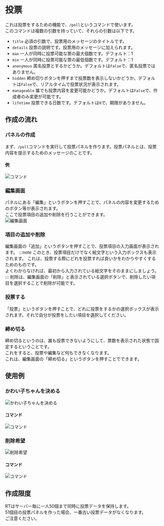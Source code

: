 # 投票
これは投票をするための機能で、`/poll`というコマンドで使います。  
このコマンドは複数の引数を持っていて、それらの引数は以下です。
- `title` 必須の引数で、投票用のメッセージのタイトルです。
- `details` 投票の説明です。投票用のメッセージに加えられます。
- `max` 一人が同時に投票可能な票の最大個数です。デフォルト：1
- `min` 一人が同時に投票可能な票の最低個数です。デフォルト：1
- `anonymous` 匿名投票とするかどうか。デフォルトは`False`で、匿名投票ではありません。
- `hidden` 締め切りボタンを押すまで投票数を表示しないかどうか。デフォルトは`False`で、リアルタイムで投票状況が表示されます。
- `manageable` 誰でも投票内容を変更可能かどうか。デフォルトは`False`で、作成者のみ変更が可能です。
- `lifetime` 投票できる日数です。デフォルトは`0`で、期限がありません。

## 作成の流れ
### パネルの作成
まず、`/poll`コマンドを実行して投票パネルを作ります。投票パネルとは、投票内容を提示するためのメッセージのことです。  
#### 例
![コマンド](/img/manual/server_tool/poll/cmd.png)
### 編集画面
パネルにある「編集」というボタンを押すことで、パネルの内容を変更するためのボタン等が表示されます。  
ここで投票項目の追加や削除を行うことができます。  
![編集画面](/img/manual/server_tool/poll/edit.png)
### 項目の追加や削除
編集画面の「追加」というボタンを押すことで、投票項目の入力画面が表示されます。
:::note
このとき、投票項目だけでなく絵文字という入力ボックスも表示されます。
これは、投票する際にどれを投票すれば良いかをわかりやすくするためのものです。  
よくわからなければ、最初から入力されている絵文字をそのままにしましょう。
:::
削除は、編集画面の「削除」と表示されている選択ボタンで、削除したい項目を選択することで削除が可能です。
### 投票する
「投票」というボタンを押すことで、どれに投票をするかの選択ボックスが表示されます。それで自分が投票をしたい項目を選択してください。
### 締め切る
締め切るというのは、誰も投票できないようにして、票数を表示された状態で固定するということです。  
これをすると、投票や編集など何もできなくなります。  
これは、編集画面の「締め切る」というボタンを押すことでできます。

## 使用例
### かわい子ちゃんを決める
![かわい子ちゃんを決める](/img/manual/server_tool/poll/cookie☆.png)
#### コマンド
![コマンド](/img/manual/server_tool/poll/cmd.png)
### 削除希望
![削除希望](/img/manual/server_tool/poll/delete_channel.png)
#### コマンド
![コマンド](/img/manual/server_tool/poll/delete_channel_cmd.png)

## 作成限度
RTはサーバー毎に一人50個まで同時に投票データを保持します。  
51個目の投票パネルを作った場合、一番古い投票データがなくなります。  
ご注意ください。